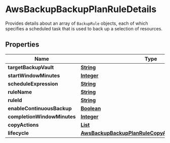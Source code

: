 

# AwsBackupBackupPlanRuleDetails

Provides details about an array of <code>BackupRule</code> objects, each of which specifies a scheduled task that is used to back up a selection of resources. 

## Properties

| Name | Type | Description | Notes |
|------------ | ------------- | ------------- | -------------|
|**targetBackupVault** | [**String**](String.md) |  |  [optional] |
|**startWindowMinutes** | [**Integer**](Integer.md) |  |  [optional] |
|**scheduleExpression** | [**String**](String.md) |  |  [optional] |
|**ruleName** | [**String**](String.md) |  |  [optional] |
|**ruleId** | [**String**](String.md) |  |  [optional] |
|**enableContinuousBackup** | [**Boolean**](Boolean.md) |  |  [optional] |
|**completionWindowMinutes** | [**Integer**](Integer.md) |  |  [optional] |
|**copyActions** | [**List**](List.md) |  |  [optional] |
|**lifecycle** | [**AwsBackupBackupPlanRuleCopyActionsDetailsLifecycle**](AwsBackupBackupPlanRuleCopyActionsDetailsLifecycle.md) |  |  [optional] |



